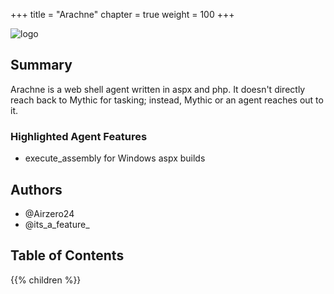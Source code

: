 +++
title = "Arachne"
chapter = true
weight = 100
+++

![logo](/agents/arachne/arachne.svg?width=100px)

## Summary

Arachne is a web shell agent written in aspx and php. It doesn't directly reach back to Mythic for tasking; instead, Mythic or an agent reaches out to it.

### Highlighted Agent Features

- execute_assembly for Windows aspx builds
  
## Authors

- @Airzero24
- @its_a_feature_

## Table of Contents

{{% children %}}